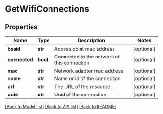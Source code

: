 # GetWifiConnections

## Properties
Name | Type | Description | Notes
------------ | ------------- | ------------- | -------------
**bssid** | **str** | Access point mac address | [optional] 
**connected** | **bool** | Connected to the network of this connection | [optional] 
**mac** | **str** | Network adapter mac address | [optional] 
**name** | **str** | Name or id of the connection | [optional] 
**url** | **str** | The URL of the resource | [optional] 
**uuid** | **str** | Uuid of the connection | [optional] 

[[Back to Model list]](../README.md#documentation-for-models) [[Back to API list]](../README.md#documentation-for-api-endpoints) [[Back to README]](../README.md)

